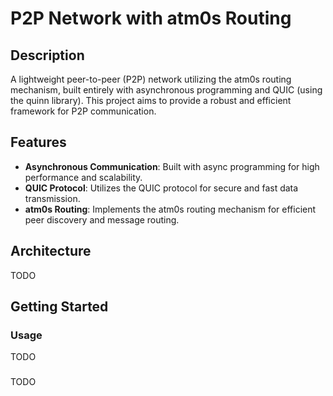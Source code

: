 # P2P Network with atm0s Routing

## Description

A lightweight peer-to-peer (P2P) network utilizing the atm0s routing mechanism, built entirely with asynchronous programming and QUIC (using the quinn library). This project aims to provide a robust and efficient framework for P2P communication.

## Features

- **Asynchronous Communication**: Built with async programming for high performance and scalability.
- **QUIC Protocol**: Utilizes the QUIC protocol for secure and fast data transmission.
- **atm0s Routing**: Implements the atm0s routing mechanism for efficient peer discovery and message routing.
## Architecture

TODO

## Getting Started

### Usage

TODO

###

TODO
